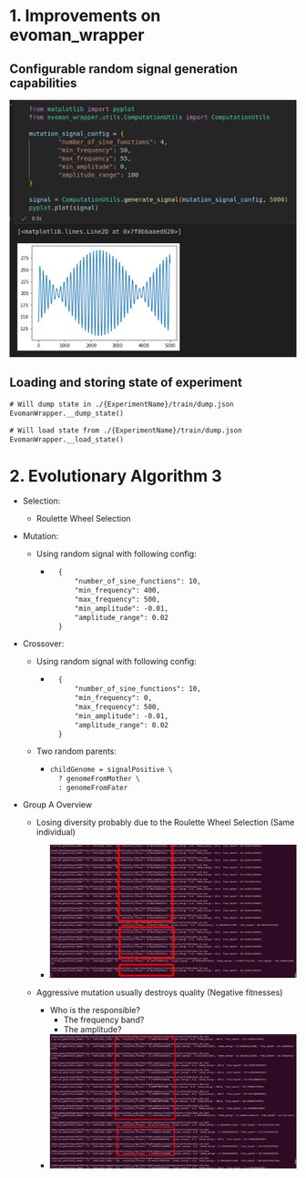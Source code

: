 # 1. Improvements on evoman_wrapper

## Configurable random signal generation capabilities

<img width="800" src="images/signal_generation.png"/>

## Loading and storing state of experiment

```
# Will dump state in ./{ExperimentName}/train/dump.json
EvomanWrapper.__dump_state()

```

```
# Will load state from ./{ExperimentName}/train/dump.json
EvomanWrapper.__load_state()

```

# 2. Evolutionary Algorithm 3

- Selection:
  - Roulette Wheel Selection
- Mutation:
  - Using random signal with following config:
    - ```
        {
            "number_of_sine_functions": 10,
            "min_frequency": 400,
            "max_frequency": 500,
            "min_amplitude": -0.01,
            "amplitude_range": 0.02
        }
      ```
- Crossover:

  - Using random signal with following config:

    - ```
        {
            "number_of_sine_functions": 10,
            "min_frequency": 0,
            "max_frequency": 500,
            "min_amplitude": -0.01,
            "amplitude_range": 0.02
        }
      ```

  - Two random parents:

    - ```
      childGenome = signalPositive \
        ? genomeFromMother \
        : genomeFromFater
      ```

- Group A Overview

  - Losing diversity probably due to the Roulette Wheel Selection (Same individual)

    - <img width="800" src="images/losing_diversity.png"/>

  - Aggressive mutation usually destroys quality (Negative fitnesses)
    - Who is the responsible?
      - The frequency band?
      - The amplitude?
    - <img width="800" src="images/aggressive_mutation.png"/>
